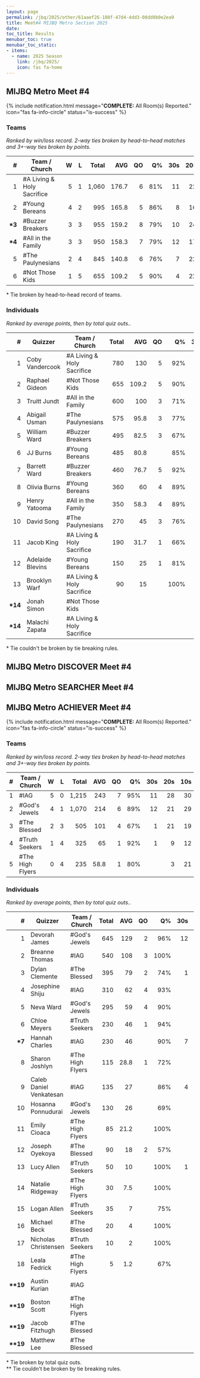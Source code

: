 ```yaml
---
layout: page
permalink: /jbq/2025/other/61aaef26-188f-47d4-4dd3-08dd0b0e2ea9
title: Meet#4 MIJBQ Metro Section 2025
date: 
toc_title: Results
menubar_toc: true
menubar_toc_static:
- items:
  - name: 2025 Season
    link: /jbq/2025/
    icon: fas fa-home
---
```



## MIJBQ Metro Meet #4

{% include notification.html
   message="<b>COMPLETE:</b> All Room(s) Reported."
   icon="fas fa-info-circle"
   status="is-success" %}


### Teams

*Ranked by win/loss record. 2-way ties broken by head-to-head matches and 3+-way ties broken by points.*

| # | Team / Church | W | L | Total | AVG | QO | Q% | 30s | 20s | 10s |
|--:|---|--:|--:|--:|--:|--:|--:|--:|--:|--:|
| 1 | #A Living & Holy Sacrifice | 5 | 1 | 1,060 | 176.7 | 6 | 81% | 11 | 22 | 28 |
| 2 | #Young Bereans | 4 | 2 | 995 | 165.8 | 5 | 86% | 8 | 16 | 41 |
| **\*3** | #Buzzer Breakers | 3 | 3 | 955 | 159.2 | 8 | 79% | 10 | 24 | 24 |
| **\*4** | #All in the Family | 3 | 3 | 950 | 158.3 | 7 | 79% | 12 | 17 | 33 |
| 5 | #The Paulynesians | 2 | 4 | 845 | 140.8 | 6 | 76% | 7 | 22 | 29 |
| 6 | #Not Those Kids | 1 | 5 | 655 | 109.2 | 5 | 90% | 4 | 22 | 9 |

\* Tie broken by head-to-head record of teams.

### Individuals

*Ranked by average points, then by total quiz outs..*

| # | Quizzer | Team / Church | Total | AVG | QO | Q% | 30s | 20s | 10s |
|--:|---|---|--:|--:|--:|--:|--:|--:|--:|
| 1 | Coby Vandercook | #A Living & Holy Sacrifice | 780 | 130 | 5 | 92% | 11 | 21 | 2 |
| 2 | Raphael Gideon | #Not Those Kids | 655 | 109.2 | 5 | 90% | 4 | 22 | 9 |
| 3 | Truitt Jundt | #All in the Family | 600 | 100 | 3 | 71% | 12 | 17 |  |
| 4 | Abigail Usman | #The Paulynesians | 575 | 95.8 | 3 | 77% | 7 | 21 | 2 |
| 5 | William Ward | #Buzzer Breakers | 495 | 82.5 | 3 | 67% | 9 | 17 |  |
| 6 | JJ Burns | #Young Bereans | 485 | 80.8 |  | 85% | 8 | 12 | 2 |
| 7 | Barrett Ward | #Buzzer Breakers | 460 | 76.7 | 5 | 92% | 1 | 7 | 24 |
| 8 | Olivia Burns | #Young Bereans | 360 | 60 | 4 | 89% |  | 2 | 30 |
| 9 | Henry Yatooma | #All in the Family | 350 | 58.3 | 4 | 89% |  |  | 33 |
| 10 | David Song | #The Paulynesians | 270 | 45 | 3 | 76% |  | 1 | 27 |
| 11 | Jacob King | #A Living & Holy Sacrifice | 190 | 31.7 | 1 | 66% |  | 1 | 22 |
| 12 | Adelaide Blevins | #Young Bereans | 150 | 25 | 1 | 81% |  | 2 | 9 |
| 13 | Brooklyn Warf | #A Living & Holy Sacrifice | 90 | 15 |  | 100% |  |  | 4 |
| **\*14** | Jonah Simon | #Not Those Kids |  |  |  |  |  |  |  |
| **\*14** | Malachi Zapata | #A Living & Holy Sacrifice |  |  |  |  |  |  |  |

\* Tie couldn't be broken by tie breaking rules.

## MIJBQ Metro DISCOVER Meet #4

## MIJBQ Metro SEARCHER Meet #4

## MIJBQ Metro ACHIEVER Meet #4

{% include notification.html
   message="<b>COMPLETE:</b> All Room(s) Reported."
   icon="fas fa-info-circle"
   status="is-success" %}


### Teams

*Ranked by win/loss record. 2-way ties broken by head-to-head matches and 3+-way ties broken by points.*

| # | Team / Church | W | L | Total | AVG | QO | Q% | 30s | 20s | 10s |
|--:|---|--:|--:|--:|--:|--:|--:|--:|--:|--:|
| 1 | #IAG | 5 | 0 | 1,215 | 243 | 7 | 95% | 11 | 28 | 30 |
| 2 | #God's Jewels | 4 | 1 | 1,070 | 214 | 6 | 89% | 12 | 21 | 29 |
| 3 | #The Blessed | 2 | 3 | 505 | 101 | 4 | 67% | 1 | 21 | 19 |
| 4 | #Truth Seekers | 1 | 4 | 325 | 65 | 1 | 92% | 1 | 9 | 12 |
| 5 | #The High Flyers | 0 | 4 | 235 | 58.8 | 1 | 80% |  | 3 | 21 |

### Individuals

*Ranked by average points, then by total quiz outs..*

| # | Quizzer | Team / Church | Total | AVG | QO | Q% | 30s | 20s | 10s |
|--:|---|---|--:|--:|--:|--:|--:|--:|--:|
| 1 | Devorah James | #God's Jewels | 645 | 129 | 2 | 96% | 12 | 14 |  |
| 2 | Breanne Thomas | #IAG | 540 | 108 | 3 | 100% |  | 25 | 1 |
| 3 | Dylan Clemente | #The Blessed | 395 | 79 | 2 | 74% | 1 | 20 | 2 |
| 4 | Josephine Shiju | #IAG | 310 | 62 | 4 | 93% |  |  | 28 |
| 5 | Neva Ward | #God's Jewels | 295 | 59 | 4 | 90% |  |  | 27 |
| 6 | Chloe Meyers | #Truth Seekers | 230 | 46 | 1 | 94% |  | 8 | 7 |
| **\*7** | Hannah Charles | #IAG | 230 | 46 |  | 90% | 7 | 2 |  |
| 8 | Sharon Joshlyn | #The High Flyers | 115 | 28.8 | 1 | 72% |  |  | 13 |
| 9 | Caleb Daniel Venkatesan | #IAG | 135 | 27 |  | 86% | 4 | 1 | 1 |
| 10 | Hosanna Ponnudurai | #God's Jewels | 130 | 26 |  | 69% |  | 7 | 2 |
| 11 | Emily Cioaca | #The High Flyers | 85 | 21.2 |  | 100% |  | 2 | 5 |
| 12 | Joseph Oyekoya | #The Blessed | 90 | 18 | 2 | 57% |  | 1 | 15 |
| 13 | Lucy Allen | #Truth Seekers | 50 | 10 |  | 100% | 1 |  | 2 |
| 14 | Natalie Ridgeway | #The High Flyers | 30 | 7.5 |  | 100% |  | 1 | 1 |
| 15 | Logan Allen | #Truth Seekers | 35 | 7 |  | 75% |  | 1 | 2 |
| 16 | Michael Beck | #The Blessed | 20 | 4 |  | 100% |  |  | 2 |
| 17 | Nicholas Christensen | #Truth Seekers | 10 | 2 |  | 100% |  |  | 1 |
| 18 | Leala Fedrick | #The High Flyers | 5 | 1.2 |  | 67% |  |  | 2 |
| **\*\*19** | Austin Kurian | #IAG |  |  |  |  |  |  |  |
| **\*\*19** | Boston Scott | #The High Flyers |  |  |  |  |  |  |  |
| **\*\*19** | Jacob Fitzhugh | #The Blessed |  |  |  |  |  |  |  |
| **\*\*19** | Matthew Lee | #The Blessed |  |  |  |  |  |  |  |

\* Tie broken by total quiz outs.\
\*\* Tie couldn't be broken by tie breaking rules.


